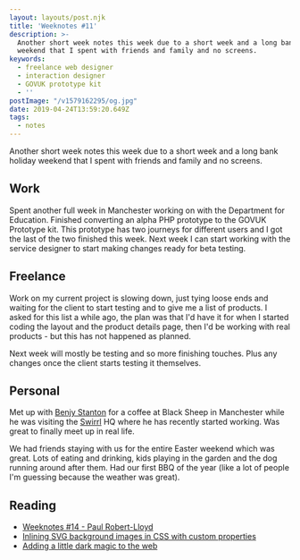 ```yaml
---
layout: layouts/post.njk
title: 'Weeknotes #11'
description: >-
  Another short week notes this week due to a short week and a long bank holiday
  weekend that I spent with friends and family and no screens.
keywords:
  - freelance web designer
  - interaction designer
  - GOVUK prototype kit
  - ''
postImage: "/v1579162295/og.jpg"
date: 2019-04-24T13:59:20.649Z
tags:
  - notes
---
```

Another short week notes this week due to a short week and a long bank holiday weekend that I spent with friends and family and no screens.

## Work
Spent another full week in Manchester working on with the Department for Education. Finished converting an alpha PHP prototype to the GOVUK Prototype kit. This prototype has two journeys for different users and I got the last of the two finished this week. Next week I can start working with the service designer to start making changes ready for beta testing.

## Freelance
Work on my current project is slowing down, just tying loose ends and waiting for the client to start testing and to give me a list of products. I asked for this list a while ago, the plan was that I'd have it for when I started coding the layout and the product details page, then I'd be working with real products - but this has not happened as planned.

Next week will mostly be testing and so more finishing touches. Plus any changes once the client starts testing it themselves.

## Personal
Met up with [Benjy Stanton](https://twitter.com/benjystanton "Benjy Stanton on Twitter") for a coffee at Black Sheep in Manchester while he was visiting the [Swirrl](https://twitter.com/Swirrl "Swirrl on Twitter") HQ where he has recently started working. Was great to finally meet up in real life.

We had friends staying with us for the entire Easter weekend which was great. Lots of eating and drinking, kids playing in the garden and the dog running around after them. Had our first BBQ of the year (like a lot of people I'm guessing because the weather was great).

## Reading
- [Weeknotes #14 - Paul Robert-Lloyd](https://paulrobertlloyd.com/articles/2019/04/weeknotes_14/ "Weeknotes #14 - Paul Robert-Lloyd")
- [Inlining SVG background images in CSS with custom properties](https://adactio.com/journal/15075 "Inlining SVG background images in CSS with custom properties")
- [Adding a little dark magic to the web](https://medium.com/@dizzyup/adding-a-little-dark-magic-to-the-web-8eb82ce5fd91 "Adding a little dark magic to the web")
